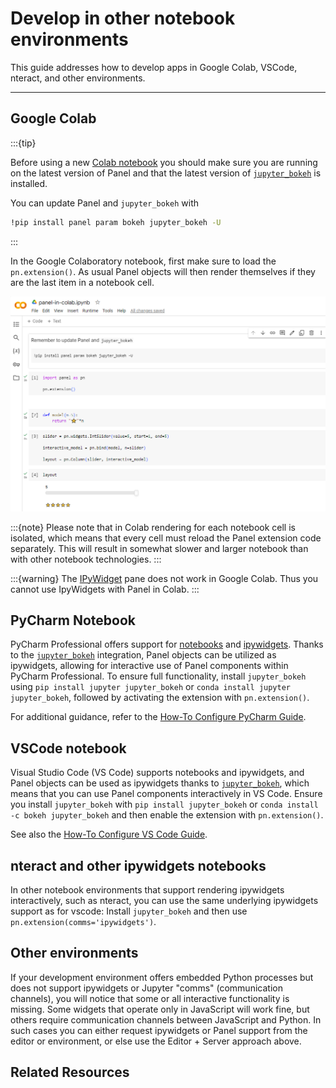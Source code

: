 # Develop in other notebook environments

This guide addresses how to develop apps in Google Colab, VSCode, nteract, and other environments.

---

## Google Colab

:::{tip}

Before using a new [Colab notebook](https://colab.google/) you should make sure you are running on the latest version of Panel and that the latest version of [`jupyter_bokeh`](https://github.com/bokeh/jupyter_bokeh) is installed.

You can update Panel and `jupyter_bokeh` with

```bash
!pip install panel param bokeh jupyter_bokeh -U
```

:::

In the Google Colaboratory notebook, first make sure to load the `pn.extension()`. As usual Panel objects will then render themselves if they are the last item in a notebook cell.

![Colab Panel Notebook](../../_static/images/colab-notebook.png)

:::{note}
Please note that in Colab rendering for each notebook cell is isolated, which means that every cell must reload the Panel extension code separately. This will result in somewhat slower and larger notebook than with other notebook technologies.
:::

:::{warning}
The [IPyWidget](../../reference/panes/IPyWidget.ipynb) pane does not work in Google Colab. Thus you cannot use IpyWidgets with Panel in Colab.
:::

## PyCharm Notebook

PyCharm Professional offers support for [notebooks](https://www.jetbrains.com/help/pycharm/ipython-notebook-support.html) and [ipywidgets](https://www.jetbrains.com/help/pycharm/interactive-js-widgets.html). Thanks to the [`jupyter_bokeh`](https://github.com/bokeh/jupyter_bokeh) integration, Panel objects can be utilized as ipywidgets, allowing for interactive use of Panel components within PyCharm Professional. To ensure full functionality, install `jupyter_bokeh` using `pip install jupyter jupyter_bokeh` or `conda install jupyter jupyter_bokeh`, followed by activating the extension with `pn.extension()`.

For additional guidance, refer to the [How-To Configure PyCharm Guide](../editor/pycharm_configure.md).

## VSCode notebook

Visual Studio Code (VS Code) supports notebooks and ipywidgets, and Panel objects can be used as ipywidgets thanks to [`jupyter_bokeh`](https://github.com/bokeh/jupyter_bokeh), which means that you can use Panel components interactively in VS Code. Ensure you install `jupyter_bokeh` with `pip install jupyter_bokeh` or `conda install -c bokeh jupyter_bokeh` and then enable the extension with `pn.extension()`.

See also the [How-To Configure VS Code Guide](../editor/vscode_configure.md).

## nteract and other ipywidgets notebooks

In other notebook environments that support rendering ipywidgets interactively, such as nteract, you can use the same underlying ipywidgets support as for vscode: Install ``jupyter_bokeh`` and then use ``pn.extension(comms='ipywidgets')``.

## Other environments

If your development environment offers embedded Python processes but does not support ipywidgets or Jupyter "comms" (communication channels), you will notice that some or all interactive functionality is missing. Some widgets that operate only in JavaScript will work fine, but others require communication channels between JavaScript and Python. In such cases you can either request ipywidgets or Panel support from the editor or environment, or else use the Editor + Server approach above.

## Related Resources
